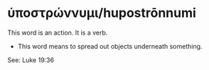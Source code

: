 # ὑποστρώννυμι/hupostrōnnumi
This word is an action. It is a verb.
* This word means to spread out objects underneath something.

See: Luke 19:36
